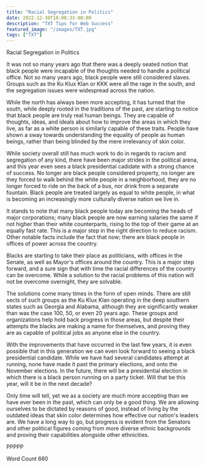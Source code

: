 ```yaml
---
title: "Racial Segregation in Politics"
date: 2022-12-30T18:08:33-08:00
description: "TXT Tips for Web Success"
featured_image: "/images/TXT.jpg"
tags: ["TXT"]
---
```


Racial Segregation in Politics

It was not so many years ago that there was a deeply seated notion that black people were incapable of the thoughts needed to handle a political office.  Not so many years ago, black people were still considered slaves.  Groups such as the Ku Klux Klan or KKK were all the rage in the south, and the segregation issues were widespread across the nation.  

While the north has always been more accepting, it has turned that the south, while deeply rooted in the traditions of the past, are starting to notice that black people are truly real human beings.  They are capable of thoughts, ideas, and ideals about how to improve the areas in which they live, as far as a white person is similarly capable of these traits.  People have shown a sway towards understanding the equality of people as human beings, rather than being blinded by the mere irrelevancy of skin color.

While society overall still has much work to do in regards to racism and segregation of any kind, there have been major strides in the political arena, and this year even sees a black presidential cadidate with a strong chance of success.  No longer are black people considered property, no longer are they forced to walk behind the white people in a neighborhood, they are no longer forced to ride on the back of a bus, nor drink from a separate fountain.  Black people are treated largely as equal to white people, in what is becoming an increasingly more culturally diverse nation we live in.

It stands to note that many black people today are becoming the heads of major corporations; many black people are now earning salaries the same if not higher than their white counterparts, rising to the top of their game at an equally fast rate.  This is a major step in the right direction to reduce racism.  Other notable facts include the fact that now; there are black people in offices of power across the country.  

Blacks are starting to take their place as politicians, with offices in the Senate, as well as Mayor's offices around the country.  This is a major step forward, and a sure sign that with time the racial differences of the country can be overcome.  While a solution to the racial problems of this nation will not be overcome overnight, they are solvable.  

The solutions come many times in the form of open minds.  There are still sects of such groups as the Ku Klux Klan operating in the deep southern states such as Georgia and Alabama, although they are significantly weaker than was the case 100, 50, or even 20 years ago.  These groups and organizations help hold back progress in those areas, but despite their attempts the blacks are making a name for themselves, and proving they are as capable of political jobs as anyone else in the country. 

With the improvements that have occurred in the last few years, it is even possible that in this generation we can even look forward to seeing a black presidential candidate.  While we have had several candidates attempt at running, none have made it past the primary elections, and onto the November elections.  In the future, there will be a presidential election in which there is a black person running on a party ticket.  Will that be this year, will it be in the next decade?  

Only time will tell, yet we as a society are much more accepting than we have ever been in the past, which can only be a good thing.  We are allowing ourselves to be dictated by reasons of good, instead of living by the outdated ideas that skin color determines how effective our nation's leaders are.  We have a long way to go, but progress is evident from the Senators and other political figures coming from more diverse ethnic backgrounds and proving their capabilities alongside other ethnicities.

PPPPP 

Word Count 660

